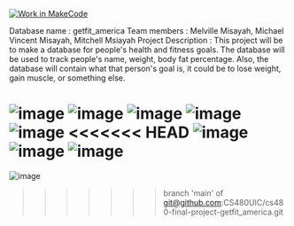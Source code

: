 [![Work in MakeCode](https://classroom.github.com/assets/work-in-make-code-c53f0c86300af1a64cdd5dc830e2509efd17c8cb483a722cacaee84d10eb8ec9.svg)](https://classroom.github.com/online_ide?assignment_repo_id=5817034&assignment_repo_type=AssignmentRepo)

Database name : getfit_america
Team members : Melville Misayah, Michael Vincent Misayah, Mitchell Msiayah
Project Description : This project will be to make a database for people's health and fitness goals. The database will be used to track people's name, weight, body fat percentage.
Also, the database will contain what that person's goal is, it could be to lose weight, gain muscle, or something else. 

![image](https://cdn.discordapp.com/attachments/880192510734008450/908597029691863060/unknown.png)
![image](https://cdn.discordapp.com/attachments/880192510734008450/908597479795200080/unknown.png)
![image](https://cdn.discordapp.com/attachments/880192510734008450/908598821142028338/unknown.png)
![image](https://cdn.discordapp.com/attachments/880192510734008450/908599029863165992/unknown.png)
![image](https://cdn.discordapp.com/attachments/880192510734008450/908599166786220072/unknown.png)
<<<<<<< HEAD
![image](https://cdn.discordapp.com/attachments/880192510734008450/908599166786220072/unknown.png)
![image](https://cdn.discordapp.com/attachments/880192510734008450/908599029863165992/unknown.png)
![image](https://cdn.discordapp.com/attachments/880192510734008450/908599166786220072/unknown.png)
=======
![image](https://cdn.discordapp.com/attachments/880192510734008450/908603278818947122/unknown.png)
>>>>>>> branch 'main' of git@github.com:CS480UIC/cs480-final-project-getfit_america.git

